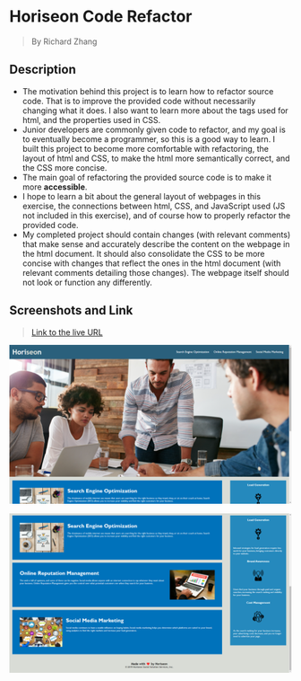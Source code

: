 # Horiseon Code Refactor
> By Richard Zhang

## Description

- The motivation behind this project is to learn how to refactor source code. That is to improve the provided code without necessarily changing what it does. I also want to learn more about the tags used for html, and the properties used in CSS.
- Junior developers are commonly given code to refactor, and my goal is to eventually become a programmer, so this is a good way to learn. I built this project to become more comfortable with refactoring, the layout of html and CSS, to make the html more semantically correct, and the CSS more concise.
- The main goal of refactoring the provided source code is to make it more **accessible**.
- I hope to learn a bit about the general layout of webpages in this exercise, the connections between html, CSS, and JavaScript used (JS not included in this exercise), and of course how to properly refactor the provided code.
- My completed project should contain changes (with relevant comments) that make sense and accurately describe the content on the webpage in the html document. It should also consolidate the CSS to be more concise with changes that reflect the ones in the html document (with relevant comments detailing those changes). The webpage itself should not look or function any differently. 

## Screenshots and Link

> [Link to the live URL](https://richardzhang01.github.io/horiseon-code-refactor/)

![Screenshot of the top half of the refactored webpage](./assets/images/screenshot-code-refactor-top.png)

![Screenshot of the bottom half of the refactored webpage](./assets/images/screenshot-code-refactor-bottom.png)